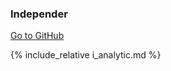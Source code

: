 ### Independer

[Go to GitHub](https://github.com/maxbundscherer/independer-loras)

{% include_relative i_analytic.md %}
